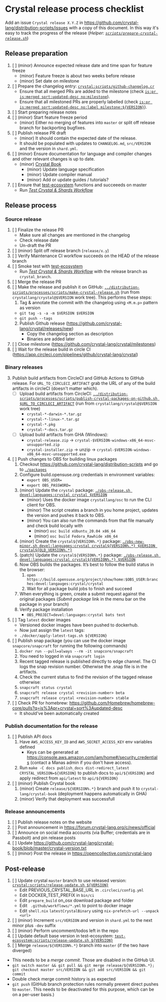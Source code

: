 # Crystal release process checklist

Add an issue `Crystal release X.Y.Z` in https://github.com/crystal-lang/distribution-scripts/issues with a copy of this document. In this way it's easy to track the progress of the release (*Helper: [`scripts/prepare-crystal-release.sh`](./scripts/prepare-crystal-release.sh)*)

## Release preparation

1. [ ] (minor) Announce expected release date and time span for feature freeze
   * (minor) Feature freeze is about two weeks before release
   * (minor) Set date on milestone
2. [ ] Prepare the changelog entry: [`crystal:scripts/github-changelog.cr`](https://github.com/crystal-lang/crystal/blob/master/scripts/github-changelog.cr)
   * Ensure that all merged PRs are added to the milestone (check [`is:pr is:merged sort:updated-desc no:milestone`](https://github.com/crystal-lang/crystal/pulls?q=is%3Apr+is%3Amerged+sort%3Aupdated-desc+no%3Amilestone+-label%3Astatus%3Areverted+base%3Amaster+merged%3A%3E%3D2023-01-01)).
   * Ensure that all milestoned PRs are properly labelled (check [`is:pr is:merged sort:updated-desc no:label milestone:${VERSION}`](https://github.com/crystal-lang/crystal/pulls?q=is%3Apr+is%3Amerged+sort%3Aupdated-desc+milestone%3A${VERSION}+no%3Alabel)).
3. [ ] Start preparing release notes
3. [ ] (minor) Start feature freeze period
   * (minor) Either no merging of features into `master` or split off release branch for backporting bugfixes.
4. [ ] Publish release PR draft
   * (minor) It should contain the expected date of the release.
   * It should be populated with updates to `CHANGELOG.md`, `src/VERSION` and the version in `shard.yml`.
5. [ ] (minor) Ensure documentation for language and compiler changes and other relevant changes is up to date.
   * (minor) [Crystal Book](https://github.com/crystal-lang/crystal-book/)
      * (minor) Update language specification
      * (minor) Update compiler manual
      * (minor) Add or update guides / tutorials?
6. [ ] Ensure that [test-ecosystem](https://github.com/crystal-lang/test-ecosystem) functions and succeeeds on master
   * Run [*Test Crystal & Shards Workflow*](https://github.com/crystal-lang/test-ecosystem/actions/workflows/test-crystal-shards.yml)

## Release process

### Source release

1. [ ] Finalize the release PR
   * Make sure all changes are mentioned in the changelog
   * Check release date
   * Un-draft the PR
2. [ ] (minor) Split off release branch (`release/x.y`)
3. [ ] Verify Maintenance CI workflow succeeds on the HEAD of the release branch
4. [ ] Smoke test with [test-ecosystem](https://github.com/crystal-lang/test-ecosystem)
   * Run [*Test Crystal & Shards Workflow*](https://github.com/crystal-lang/test-ecosystem/actions/workflows/test-crystal-shards.yml) with the release branch as `crystal_branch`.
5. [ ] Merge the release PR
6. [ ] Make the release and publish it on GitHub: [`../distribution-scripts/processes/scripts/make-crystal-release.sh`](https://github.com/crystal-lang/distribution-scripts/blob/master/processes/scripts/make-crystal-release.sh) (run from `crystallang/crystal@$VERSION` work tree). This performs these steps:
   1. Tag & annotate the commit with the changelog using `<M.m.p>` pattern as version
     * `git tag -s -a -m $VERSION $VERSION`
     * `git push --tags`
   2. Publish Github release (https://github.com/crystal-lang/crystal/releases/new)
      * Copy the changelog section as description
      * Binaries are added later
8. [ ] Close milestone (https://github.com/crystal-lang/crystal/milestones)
9. [ ] Wait for the release build in circle CI (https://app.circleci.com/pipelines/github/crystal-lang/crystal)

### Binary releases

3. Publish build artifacts from CircleCI and GitHub Actions to GitHub release. For `URL_TO_CIRCLECI_ARTIFACT` grab the URL
   of any of the build artifacts in circleCI (doesn't matter which).
   * [ ] Upload build artifacts from CircleCI: [`../distribution-scripts/processes/scripts/publish-crystal-packages-on-github.sh $URL_TO_CIRCLECI_ARTIFACT`](https://github.com/crystal-lang/distribution-scripts/blob/master/processes/scripts/publish-crystal-packages-on-github.sh) (run from `crystallang/crystal@$VERSION` work tree)
      * `crystal-*-darwin-*.tar.gz`
      * `crystal-*-linux-*.tar.gz`
      * `crystal-*.pkg`
      * `crystal-*-docs.tar.gz`
   * [ ] Upload build artifacts from GHA (Windows):
      * `crystal-release.zip` -> `crystal-$VERSION-windows-x86_64-msvc-unsupported.zip`
      * `crystal-installer.zip` -> unzip -> `crystal-$VERSION-windows-x86_64-msvc-unsupported.exe`
4. [ ] Push changes to OBS for building linux packages
   1. Checkout https://github.com/crystal-lang/distribution-scripts and go to [`./packages`](../packages)
   2. Configure build.opensuse.org credentials in environment variables:
      * `export OBS_USER=`
      * `export OBS_PASSWORD=`
   3. (minor) Update the `crystal` package: [`./obs-release.sh devel:languages:crystal crystal $VERSION`](../packages/obs-release.sh)
      * (minor) Uses the docker image `crystallang/osc` to run the CLI client for OBS.
      * (minor) The script creates a branch in you home project, updates the version and pushes it back to OBS.
      * (minor) You can also run the commands from that file manually and check build locally with
         * (minor) `osc build xUbuntu_20.04 x86_64`
         * (minor) `osc build Fedora_Rawhide x86_64`
   4. (minor) Create the `crystal${VERSION%.*}` package: [`./obs-new-minor.sh devel:languages:crystal crystal${VERSION%.*} $VERSION crystal${OLD_VERSION%.*}`](../packages/obs-new-minor.sh)
   4. (patch) Update the `crystal${VERSION%.*}` package: [`./obs-release.sh devel:languages:crystal crystal${VERSION%.*} $VERSION`](../packages/obs-release.sh)
   5. Now OBS builds the packages. It’s best to follow the build status in the browser:
      1. `open https://build.opensuse.org/project/show/home:$OBS_USER:branches:devel:langauges:crystal/crystal`
      1. Wait for all package build jobs to finish and succeed
   6. When everything is green, create a submit request against the original packages (*Submit package* link in the menu bar on the package in your branch)
   7. Verify package installation
      * `OBS_PROJECT=devel:languages:crystal bats test`
5. [ ] Tag `latest` docker images
   * Versioned docker images have been pushed to dockerhub.
   * Now just assign the `latest` tags:
   * `./docker/apply-latest-tags.sh ${VERSION}`
6. [ ] Publish snap package (you can use the docker image `snapcore/snapcraft` for running the following commands)
   1. `docker run --pull=always --rm -it snapcore/snapcraft`
   1. You need to logged in via `snapcraft login`
   2. Recent tagged release is published directly to edge channel. The CI logs the snap revision number. Otherwise the .snap file is in the artifacts.
   3. Check the current status to find the revision of the tagged release otherwise:
   4. `snapcraft status crystal`
   5. `snapcraft release crystal <revision-number> beta`
   6. `snapcraft release crystal <revision-number> stable`
7. [ ] Check PR for homebrew: https://github.com/Homebrew/homebrew-core/pulls?q=is%3Apr+crystal+sort%3Aupdated-desc
   * It should've been automatically created

### Publish documentation for the release

1. [ ] Publish API docs
   1. Have `AWS_ACCESS_KEY_ID` and `AWS_SECRET_ACCESS_KEY` env variables defined
      * Keys can be generated at https://console.aws.amazon.com/iam/home#/security_credentials (contact a Manas admin if you don't have access).
   2. Run `make -C docs publish_docs dist-redirect_latest CRYSTAL_VERSION=${VERSION}` to publish docs to `api/${VERSION}` and apply redirect from `api/latest` to `api/${VERSION}`
2. [ ] (minor) Publish Crystal book
   1. (minor) Create `release/${VERSION%.*}` branch and push it to `crystal-lang/crystal-book` (deployment happens automatically in GHA)
   3. (minor) Verify that deployment was successfull

### Release announcements
1. [ ] Publish release notes on the website
2. [ ] Post announcement in https://forum.crystal-lang.org/c/news/official
3. [ ] Announce on social media accounts (via Buffer; credentials are in Passbolt) and pin release posts
5. [ ] Update https://github.com/crystal-lang/crystal-book/blob/master/crystal-version.txt
6. [ ] (minor) Post the release in https://opencollective.com/crystal-lang

## Post-release
1. [ ] Update crystal `master` branch to use released version: [`crystal:scripts/release-update.sh ${VERSION}`](https://github.com/crystal-lang/crystal/blob/master/scripts/release-update.sh)
   * Edit PREVIOUS_CRYSTAL_BASE_URL in `.circleci/config.yml`
   * Edit DOCKER_TEST_PREFIX in `bin/ci`
   * Edit `prepare_build` on_osx download package and folder
   * Edit ` .github/workflows/*.yml` to point to docker image
   * Edit `shell.nix` `latestCrystalBinary` using  `nix-prefetch-url --unpack <url>`
2. [ ] (minor) Increment `src/VERSION` and version in `shard.yml` to the next minor plus `-dev` suffix
3. [ ] (minor) Perform uncomment/todos left in the repo
4. [ ] Update default base version in test-ecosystem: [`test-ecosystem:scripts/release-update.sh ${VERSION}`](https://github.com/crystal-lang/test-ecosystem/blob/master/scripts/release-update.sh)
5. [ ] Merge `release/${VERSION%.*}` branch into `master` (if the two have diverged)
  - This needs to be a *merge commit*. Those are disabled in the GitHub UI.
  - `git switch master && git pull && git merge release/${VERSION%.*}; git checkout master src/VERSION && git add src/VERSION && git commit`
  - Double check merge commit history is as expected
  - `git push` (GitHub branch protection rules normally prevent direct pushes to
    `master`. This needs to be deactivated for this purpose, which can be on a
    per-user basis.)
